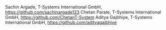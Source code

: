 Sachin Argade, T-Systems International GmbH, https://github.com/sachinargade123
Chetan Parate, T-Systems International GmbH, https://github.com/ChetanT-System
Aditya Gajbhiye, T-Systems International GmbH, https://github.com/adityagajbhiye
